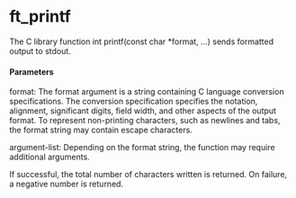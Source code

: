 # ft_printf
The C library function int printf(const char *format, ...) sends formatted output to stdout.  

#### Parameters

format: The format argument is a string containing C language conversion specifications. The conversion specification specifies the notation, alignment, significant digits, field width, and other aspects of the output format. To represent non-printing characters, such as newlines and tabs, the format string may contain escape characters.  

argument-list:	Depending on the format string, the function may require additional arguments.  

If successful, the total number of characters written is returned. On failure, a negative number is returned.
